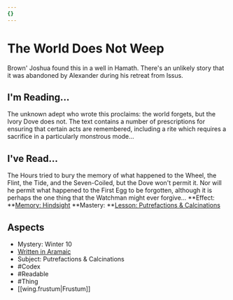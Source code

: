 ```yaml
---
{}
---
```

# The World Does Not Weep
Brown' Joshua found this in a well in Hamath. There's an unlikely story that it was abandoned by Alexander during his retreat from Issus.
## I'm Reading...
The unknown adept who wrote this proclaims: the world forgets, but the Ivory Dove does not. The text contains a number of prescriptions for ensuring that certain acts are remembered, including a rite which requires a sacrifice in a particularly monstrous mode...
## I've Read...
The Hours tried to bury the memory of what happened to the Wheel, the Flint, the Tide, and the Seven-Coiled, but the Dove won't permit it. Nor will he permit what happened to the First Egg to be forgotten, although it is perhaps the one thing that the Watchman might ever forgive...
**Effect: **[Memory: Hindsight](https://uadaf.theevilroot.xyz/rowenarium/element/mem.hindsight)
**Mastery: **[Lesson: Putrefactions & Calcinations](https://uadaf.theevilroot.xyz/rowenarium/element/x.putrefactions.calcinations)
## Aspects
- Mystery: Winter 10
- [Written in Aramaic](https://uadaf.theevilroot.xyz/rowenarium/element/w.aramaic)
- Subject: Putrefactions & Calcinations
- #Codex
- #Readable
- #Thing
- [[wing.frustum|Frustum]]